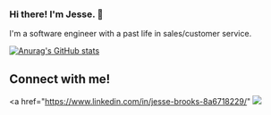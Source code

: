 ### Hi there! I'm Jesse. 👋

I'm a software engineer with a past life in sales/customer service.

[![Anurag's GitHub stats](https://github-readme-stats.vercel.app/api?username=Josso7)](https://github.com/anuraghazra/github-readme-stats)

## Connect with me!

<a href="https://www.linkedin.com/in/jesse-brooks-8a6718229/" <img src="https://img.shields.io/badge/LinkedIn-0077B5?style=for-the-badge&logo=linkedin&logoColor=white" /></a>
<!-- https://img.shields.io/badge/LinkedIn-0077B5?style=for-the-badge&logo=linkedin&logoColor=white -->
<!--
**Josso7/Josso7** is a ✨ _special_ ✨ repository because its `README.md` (this file) appears on your GitHub profile.

Here are some ideas to get you started:

- 🔭 I’m currently working on ...
- 🌱 I’m currently learning ...
- 👯 I’m looking to collaborate on ...
- 🤔 I’m looking for help with ...
- 💬 Ask me about ...
- 📫 How to reach me: ...
- 😄 Pronouns: ...
- ⚡ Fun fact: ...
-->
